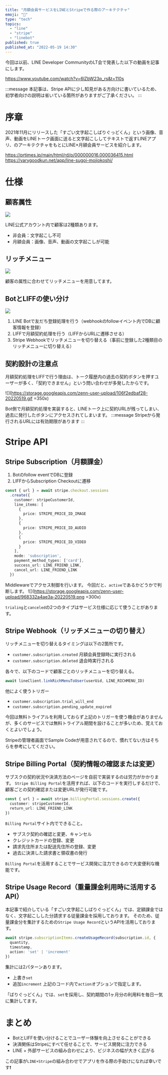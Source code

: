 ```yaml
---
title: "月額会員サービスをLINEとStripeで作る際のアーキテクチャ"
emoji: "🎫"
type: "tech"
topics:
  - "line"
  - "stripe"
  - "linebot"
published: true
published_at: "2022-05-19 14:30"
---
```


今回は以前、LINE Developer CommunityのLT会で発表した以下の動画を記事にします。

https://www.youtube.com/watch?v=6lZbW23p_rs&t=110s

:::message
本記事は、Stripe APIに少し知見がある方向けに書いているため、初学者向けの説明は省いている箇所がありますがご了承ください。
:::


# 序章

2021年11月にリリースした「すごい文字起こしばりぐっどくん」という画像、音声、動画をLINEトーク画面に送ると文字起こししてテキストで返すLINEアプリ、のアーキテクチャをもとにLINE×月額会員サービスを紹介します。

https://prtimes.jp/main/html/rd/p/000000016.000036415.html
https://varygoodkun.net/app/line-sugoi-mojiokoshi/


# 仕様

## 顧客属性

![](https://storage.googleapis.com/zenn-user-upload/c8e71e90149a-20220518.png)

LINE公式アカウント内で顧客は2種類あります。
- 非会員：文字起こし不可
- 月額会員：画像、音声、動画の文字起こしが可能

## リッチメニュー

![](https://storage.googleapis.com/zenn-user-upload/37c019820416-20220518.png)

顧客の属性に合わせてリッチメニューを用意してます。

## BotとLIFFの使い分け

![](https://storage.googleapis.com/zenn-user-upload/3ff0e9e24f60-20220519.png)

1. LINE Botで友だち登録処理を行う（webhookのfollowイベント内でDBに顧客情報を登録）
2. LIFFで月額契約処理を行う（LIFFからURLに遷移させる）
3. Stripe Webhookでリッチメニューを切り替える（事前に登録した2種類目のリッチメニューに切り替える）

## 契約設計の注意点

月額契約処理をLIFFで行う理由は、トーク履歴内の過去の契約ボタンを押すユーザーが多く、「契約できません」という問い合わせが多発したからです。

![](https://storage.googleapis.com/zenn-user-upload/106f2edbaf28-20220519.gif =350x)

Bot側で月額契約処理を実装すると、LINEトーク上に契約URLが残ってしまい、過去に発行したボタンにアクセスされてしまいます。
:::message
Stripeから発行されるURLには有効期限があります
:::


# Stripe API

## Stripe Subscription（月額課金）

1. Botのfollow eventでDBに登録
2. LIFFからSubscription Checkoutに遷移

```typescript
const { url } = await stripe.checkout.sessions
  .create({
    customer: stripeCustomerId,
    line_items: [
      {
        price: STRIPE_PRICE_ID_IMAGE
      },
      {
        price: STRIPE_PRICE_ID_AUDIO
      },
      {
        price: STRIPE_PRICE_ID_VIDEO
      }
    ],
    mode: 'subscription',
    payment_method_types: ['card'],
    success_url: LINE_FRIEND_LINK,
    cancel_url: LINE_FRIEND_LINK
  })
```

Middlewareでアクセス制御を行います。
今回だと、`active`であるかどうかで判断します。
![](https://storage.googleapis.com/zenn-user-upload/968332a4ae3a-20220519.png =300x)

`trialing`と`canceled`の2つのタイプはサービス仕様に応じて使うことがあります。

## Stripe Webhook（リッチメニューの切り替え）

リッチメニューを切り替えるタイミングは以下の2箇所です。
- `customer.subscription.created`
  月額会員登録時に実行される
- `customer.subscription.deleted`
  退会時実行される

各々で、以下のコードで顧客ごとのリッチメニューを切り替える。
```typescript
await lineClient.linkRichMenuToUser(userUid, LINE_RICHMENU_ID)
```

他によく使うトリガー
- `customer.subscription.trial_will_end`
- `customer.subscription.pending_update_expired`

今回は無料トライアルを利用しておらず上記のトリガーを使う機会がありませんが、多くのサービスでは無料トライアル期間を設けることが多いため、覚えておくとよいでしょう。

Stripeの管理者画面でSample Codeが用意されてるので、慣れてない方はそちらを参考にしてください。

## Stripe Billing Portal（契約情報の確認または変更）

サブスクの契約状況や決済方法のページを自前で実装するのは労力がかかります。
`Stripe Billing Portal`を活用すれば、以下のコードを実行しするだけで、顧客ごとの契約確認または変更URLが発行可能です。

```typescript
const { url } = await stripe.billingPortal.sessions.create({
  customer: stripeCustomerId,
  return_url: LINE_FRIEND_LINK
})
```

`Billing Portal`サイト内でできること。
- サブスク契約の確認と変更、キャンセル
- クレジットカードの登録、変更
- 請求先住所または配送先住所の登録、変更
- 過去に決済した請求書と領収書の発行

`Billing Portal`を活用することでサービス開発に注力できるので大変便利な機能です。

## Stripe Usage Record（重量課金利用時に活用するAPI）

本記事で紹介している「すごい文字起こしばりぐっどくん」では、定額課金ではなく、文字起こしした分請求する従量課金を採用しております。
そのため、従量課金分を集計するための`Stripe Usage Record`というAPIを活用しております。

```typescript
await stripe.subscriptionItems.createUsageRecord(subscription.id, {
  quantity,
  timestamp,
  action: 'set' | 'increment'
})
```

集計には2パターンあります。
- 上書き`set`
- 追加`increment`
上記のコード内で`action`オプションで指定します。

「ばりぐっどくん」では、`set`を採用し、契約期間の1ヶ月分の利用料を毎日一気に集計してます。

# まとめ

- BotとLIFFを使い分けることでユーザー体験を向上させることができる
- 決済関係はStripeにすべて任せることで、サービス開発に注力できる
- LINE + 外部サービスの組み合わせにより、ビジネスの幅が大きく広がる

この記事が`LINE+Stripe`の組み合わせでアプリを作る際の手助けになれば幸いです❗